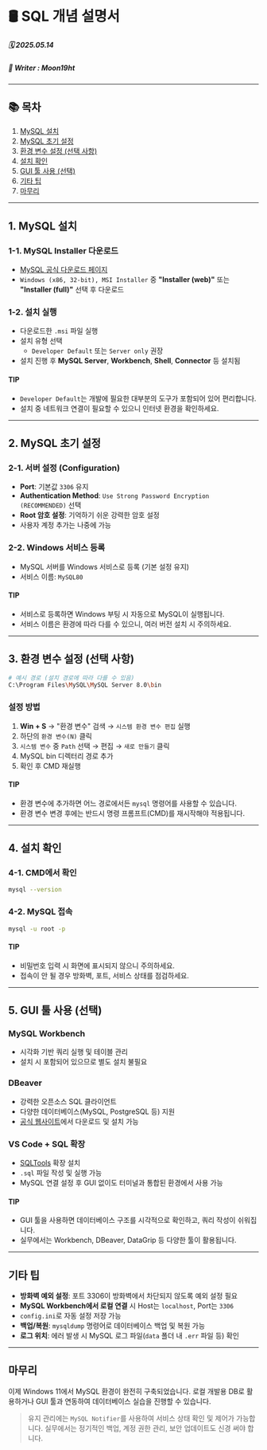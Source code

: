 # 🛢️ SQL 개념 설명서

##### 🗓️ 2025.05.14
##### 📝 Writer : Moon19ht

---

## 📚 목차

1. [MySQL 설치](#1-mysql-설치)
2. [MySQL 초기 설정](#2-mysql-초기-설정)
3. [환경 변수 설정 (선택 사항)](#3-환경-변수-설정-선택-사항)
4. [설치 확인](#4-설치-확인)
5. [GUI 툴 사용 (선택)](#5-gui-툴-사용-선택)
6. [기타 팁](#기타-팁)
7. [마무리](#마무리)

---

## 1. MySQL 설치

### 1-1. MySQL Installer 다운로드
- [MySQL 공식 다운로드 페이지](https://dev.mysql.com/downloads/installer/)
- `Windows (x86, 32-bit), MSI Installer` 중 **"Installer (web)"** 또는 **"Installer (full)"** 선택 후 다운로드

### 1-2. 설치 실행
- 다운로드한 `.msi` 파일 실행
- 설치 유형 선택
  - `Developer Default` 또는 `Server only` 권장
- 설치 진행 후 **MySQL Server**, **Workbench**, **Shell**, **Connector** 등 설치됨

#### TIP
- `Developer Default`는 개발에 필요한 대부분의 도구가 포함되어 있어 편리합니다.
- 설치 중 네트워크 연결이 필요할 수 있으니 인터넷 환경을 확인하세요.

---

## 2. MySQL 초기 설정

### 2-1. 서버 설정 (Configuration)
- **Port**: 기본값 `3306` 유지
- **Authentication Method**: `Use Strong Password Encryption (RECOMMENDED)` 선택
- **Root 암호 설정**: 기억하기 쉬운 강력한 암호 설정
- 사용자 계정 추가는 나중에 가능

### 2-2. Windows 서비스 등록
- MySQL 서버를 Windows 서비스로 등록 (기본 설정 유지)
- 서비스 이름: `MySQL80`

#### TIP
- 서비스로 등록하면 Windows 부팅 시 자동으로 MySQL이 실행됩니다.
- 서비스 이름은 환경에 따라 다를 수 있으니, 여러 버전 설치 시 주의하세요.

---

## 3. 환경 변수 설정 (선택 사항)

```bash
# 예시 경로 (설치 경로에 따라 다를 수 있음)
C:\Program Files\MySQL\MySQL Server 8.0\bin
```

### 설정 방법
1. **Win + S** → "환경 변수" 검색 → `시스템 환경 변수 편집` 실행
2. 하단의 `환경 변수(N)` 클릭
3. `시스템 변수` 중 `Path` 선택 → 편집 → `새로 만들기` 클릭
4. MySQL bin 디렉터리 경로 추가
5. 확인 후 CMD 재실행

#### TIP
- 환경 변수에 추가하면 어느 경로에서든 `mysql` 명령어를 사용할 수 있습니다.
- 환경 변수 변경 후에는 반드시 명령 프롬프트(CMD)를 재시작해야 적용됩니다.

---

## 4. 설치 확인

### 4-1. CMD에서 확인
```bash
mysql --version
```

### 4-2. MySQL 접속
```bash
mysql -u root -p
```

#### TIP
- 비밀번호 입력 시 화면에 표시되지 않으니 주의하세요.
- 접속이 안 될 경우 방화벽, 포트, 서비스 상태를 점검하세요.

---

## 5. GUI 툴 사용 (선택)

### MySQL Workbench
- 시각화 기반 쿼리 실행 및 테이블 관리
- 설치 시 포함되어 있으므로 별도 설치 불필요

### DBeaver
- 강력한 오픈소스 SQL 클라이언트
- 다양한 데이터베이스(MySQL, PostgreSQL 등) 지원
- [공식 웹사이트](https://dbeaver.io/download/)에서 다운로드 및 설치 가능

### VS Code + SQL 확장
- [SQLTools](https://marketplace.visualstudio.com/items?itemName=mtxr.sqltools) 확장 설치
- `.sql` 파일 작성 및 실행 가능
- MySQL 연결 설정 후 GUI 없이도 터미널과 통합된 환경에서 사용 가능

#### TIP
- GUI 툴을 사용하면 데이터베이스 구조를 시각적으로 확인하고, 쿼리 작성이 쉬워집니다.
- 실무에서는 Workbench, DBeaver, DataGrip 등 다양한 툴이 활용됩니다.

---

## 기타 팁

- **방화벽 예외 설정**: 포트 3306이 방화벽에서 차단되지 않도록 예외 설정 필요
- **MySQL Workbench에서 로컬 연결** 시 Host는 `localhost`, Port는 `3306`
- `config.ini`로 자동 설정 저장 가능
- **백업/복원**: `mysqldump` 명령어로 데이터베이스 백업 및 복원 가능
- **로그 위치**: 에러 발생 시 MySQL 로그 파일(`data` 폴더 내 `.err` 파일 등) 확인

---

## 마무리

이제 Windows 11에서 MySQL 환경이 완전히 구축되었습니다. 로컬 개발용 DB로 활용하거나 GUI 툴과 연동하여 데이터베이스 실습을 진행할 수 있습니다.

> 유지 관리에는 `MySQL Notifier`를 사용하여 서비스 상태 확인 및 제어가 가능합니다.
> 실무에서는 정기적인 백업, 계정 권한 관리, 보안 업데이트도 신경 써야 합니다.
